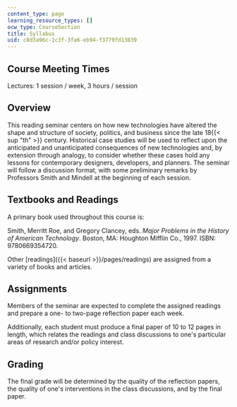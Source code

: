 ```yaml
---
content_type: page
learning_resource_types: []
ocw_type: CourseSection
title: Syllabus
uid: c8d3a96c-1c3f-3fa6-eb94-f3779fd13839
---
```


Course Meeting Times
--------------------

Lectures: 1 session / week, 3 hours / session

Overview
--------

This reading seminar centers on how new technologies have altered the shape and structure of society, politics, and business since the late 18{{< sup "th" >}} century. Historical case studies will be used to reflect upon the anticipated and unanticipated consequences of new technologies and, by extension through analogy, to consider whether these cases hold any lessons for contemporary designers, developers, and planners. The seminar will follow a discussion format, with some preliminary remarks by Professors Smith and Mindell at the beginning of each session.

Textbooks and Readings
----------------------

A primary book used throughout this course is:

Smith, Merritt Roe, and Gregory Clancey, eds. _Major Problems in the History of American Technology_. Boston, MA: Houghton Mifflin Co., 1997. ISBN: 9780669354720.

Other [readings]({{< baseurl >}}/pages/readings) are assigned from a variety of books and articles.

Assignments
-----------

Members of the seminar are expected to complete the assigned readings and prepare a one- to two-page reflection paper each week.

Additionally, each student must produce a final paper of 10 to 12 pages in length, which relates the readings and class discussions to one's particular areas of research and/or policy interest.

Grading
-------

The final grade will be determined by the quality of the reflection papers, the quality of one's interventions in the class discussions, and by the final paper.